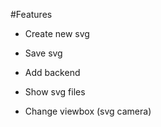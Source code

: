 #Features

* Create new svg
* Save svg
* Add backend
* Show svg files

* Change viewbox (svg camera)
